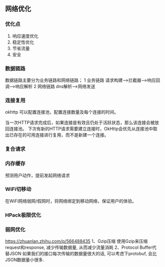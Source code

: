 ## 网络优化
### 优化点
1. 响应速度优化
2. 稳定性优化
3. 节省流量
4. 安全

### 数据链路
数据链路主要分为业务链路和网络链路；
1 业务链路
请求构建-->拦截器-->响应回调-->响应解析
2 网络链路
dns解析-->网络发送

### 连接复用
okhttp 可以配置连接池，配置连接数量及每个连接的时间。

当一次HTTP请求完成后，如果连接是有效且仍处于活跃状态，那么该连接会被放回连接池。
下次有新的HTTP请求需要建立连接时，OkHttp会优先从连接池中取出已存在的可用连接进行复用，而不是新建一个连接。

### 复合请求

### 内存缓存
预测用户动作，提前发起网络请求


### WiFi切移动
在WiFi网络弱网/假网时，将网络绑定到移动网络，保证用户的体验。

### HPack极限优化

### 弱网优化
https://zhuanlan.zhihu.com/p/566488435
1、Gzip压缩
使用Gzip来压缩request和response, 减少传输数据量, 从而减少流量消耗
2、Protocol Buffer代替JSON
如果我们的接口每次传输的数据量很大的话, 可以考虑下protobuf, 会比JSON数据量小很多.